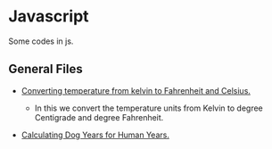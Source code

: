 # Javascript
Some codes in js.

## General Files

  - [Converting temperature from kelvin to Fahrenheit and Celsius.](./temperatureConversion.js)
    - In this we convert the temperature units from Kelvin to degree Centigrade and degree Fahrenheit.
    
  - [Calculating Dog Years for Human Years.](./dogYears.js)
